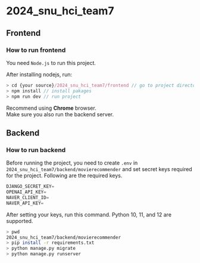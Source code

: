 # 2024_snu_hci_team7
## **Frontend**

### **How to run frontend**

You need `Node.js` to run this project. 

After installing nodejs, run:

```jsx
> cd {your source}/2024_snu_hci_team7/frontend // go to project directory
> npm install // install pakages
> npm run dev // run project
```

Recommend using **Chrome** browser.   
Make sure you also run the backend server.

## **Backend**

### **How to run backend**

Before running the project, you need to create `.env` in `2024_snu_hci_team7/backend/movierecommender` and set secret keys required for the project. Following are the required keys.

```python
DJANGO_SECRET_KEY=
OPENAI_API_KEY=
NAVER_CLIENT_ID=
NAVER_API_KEY=
```

After setting your keys, run this command. Python 10, 11, and 12 are supported.

```bash
> pwd
2024_snu_hci_team7/backend/movierecommender
> pip install -r requirements.txt
> python manage.py migrate
> python manage.py runserver
```
